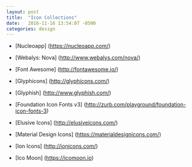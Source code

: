 ```yaml
---
layout: post
title:  "Icon Collections"
date:   2016-11-16 13:54:07 -0500
categories: design
---
```


* [Nucleoapp] (https://nucleoapp.com/)

* [Webalys: Nova] (http://www.webalys.com/nova/)

* [Font Awesome] (http://fontawesome.io/)

* [Glyphicons] (http://glyphicons.com/)

* [Glyphish] (http://www.glyphish.com/)

* [Foundation Icon Fonts v3] (http://zurb.com/playground/foundation-icon-fonts-3)

* [Elusive Icons] (http://elusiveicons.com/)

* [Material Design Icons] (https://materialdesignicons.com/)

* [Ion Icons] (http://ionicons.com/)

* [Ico Moon] (https://icomoon.io)